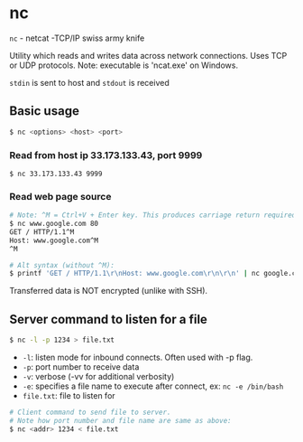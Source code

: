 # nc

`nc` - netcat -TCP/IP swiss army knife

Utility which reads and writes data across network connections.
Uses TCP or UDP protocols. Note: executable is 'ncat.exe' on Windows.

`stdin` is sent to host and `stdout` is received

## Basic usage
```bash
$ nc <options> <host> <port>
```

### Read from host ip 33.173.133.43, port 9999
```
$ nc 33.173.133.43 9999
```

### Read web page source
```bash
# Note: ^M = Ctrl+V + Enter key. This produces carriage return required by HTTP:
$ nc www.google.com 80
GET / HTTP/1.1^M
Host: www.google.com^M
^M

# Alt syntax (without ^M):
$ printf 'GET / HTTP/1.1\r\nHost: www.google.com\r\n\r\n' | nc google.com 80
```

Transferred data is NOT encrypted (unlike with SSH).

## Server command to listen for a file
```bash
$ nc -l -p 1234 > file.txt
```

- `-l`: listen mode for inbound connects. Often used with -p flag.
- `-p`: port number to receive data
- `-v`: verbose (-vv for additional verbosity)
- `-e`: specifies a file name to execute after connect, ex: `nc -e /bin/bash`
- `file.txt`: file to listen for

```bash
# Client command to send file to server.
# Note how port number and file name are same as above:
$ nc <addr> 1234 < file.txt
```
